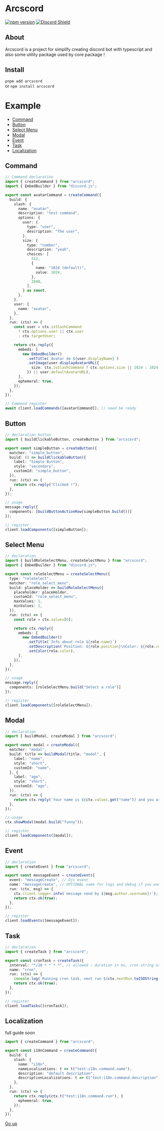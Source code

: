 # Arcscord

[![npm version](https://badge.fury.io/js/arcscord.svg)](https://www.npmjs.com/package/arcscord)
[![Discord Shield](https://discord.com/api/guilds/1012097557532528791/widget.png?style=shield)](https://discord.gg/4geBanVWGR)

## About

Arcscord is a project for simplify creating discord bot with typescript and also some utility package used by core
package !

## Install

`pnpm add arcscord`<br>
or `npm install arcscord`

# Example

- [Command](#command)
- [Button](#button)
- [Select Menu](#select-menu)
- [Modal](#modal)
- [Event](#event)
- [Task](#task)
- [Localization](#localization)

## Command

```ts
// Command declaration
import { createCommand } from "arcscord";
import { EmbedBuilder } from "discord.js";

export const avatarCommand = createCommand({
  build: {
    slash: {
      name: "avatar",
      description: "test command",
      options: {
        user: {
          type: "user",
          description: "The user",
        },
        size: {
          type: "number",
          description: "yeah",
          choices: [
            512,
            {
              name: "1024 (default)",
              value: 1024,
            },
            2048,
          ],
        } as const,
      },
    },
    user: {
      name: "avatar",
    },
  },
  run: (ctx) => {
    const user = ctx.isSlashCommand
      ? ctx.options.user || ctx.user
      : ctx.targetUser;

    return ctx.reply({
      embeds: [
        new EmbedBuilder()
          .setTitle(`Avatar de ${user.displayName}`)
          .setImage(user.displayAvatarURL({
            size: ctx.isSlashCommand ? ctx.options.size || 1024 : 1024,
          }) || user.defaultAvatarURL),
      ],
      ephemeral: true,
    });
  },
});

// Command register
await client.loadCommands([avatarCommand]); // need be ready
```

## Button

```ts
// declaration button
import { buildClickableButton, createButton } from "arcscord";

export const simpleButton = createButton({
  matcher: "simple_button",
  build: () => buildClickableButton({
    label: "Simple Button",
    style: "secondary",
    customId: "simple_button",
  }),
  run: (ctx) => {
    return ctx.reply("Clicked !");
  },
});

// usage
message.reply({
  components: [buildButtonActionRow(simpleButton.build())]
});

// register
client.loadComponents([simpleButton]);
```

## Select Menu

```ts
// declaration
import { buildRoleSelectMenu, createSelectMenu } from "arcscord";
import { EmbedBuilder } from "discord.js";

export const roleSelectMenu = createSelectMenu({
  type: "roleSelect",
  matcher: "role_select_menu",
  build: placeHolder => buildRoleSelectMenu({
    placeholder: placeHolder,
    customId: "role_select_menu",
    maxValues: 1,
    minValues: 1,
  }),
  run: (ctx) => {
    const role = ctx.values[0];

    return ctx.reply({
      embeds: [
        new EmbedBuilder()
          .setTitle(`Info about role ${role.name}`)
          .setDescription(`Position: ${role.position}\nColor: ${role.color}`)
          .setColor(role.color),
      ],
    });
  },
});

// usage
message.reply({
  components: [roleSelectMenu.build("Select a role")]
});

// register
client.loadComponents([roleSelectMenu]);
```

## Modal

```ts
// declaration
import { buildModal, createModal } from "arcscord";

export const modal = createModal({
  matcher: "modal",
  build: title => buildModal(title, "modal", {
    label: "name",
    style: "short",
    customId: "name",
  }, {
    label: "age",
    style: "short",
    customId: "age",
  }),
  run: (ctx) => {
    return ctx.reply(`Your name is ${ctx.values.get("name")} and you are ${ctx.values.get("age")} old !`);
  },
});

// usage
ctx.showModal(modal.build("funny"));

// register
client.loadComponents([modal]);
```

## Event

```ts
// declaration
import { createEvent } from "arcscord";

export const messageEvent = createEvent({
  event: "messageCreate", // Djs event
  name: "messageCreate", // OPTIONAL name for logs and debug if you want custom name
  run: (ctx, msg) => {
    ctx.client.logger.info(`message send by ${msg.author.username}!`);
    return ctx.ok(true);
  },
});

// register
client.loadEvents([messageEvent]);
```

## Task

```ts
// declaration
import { createTask } from "arcscord";

export const cronTask = createTask({
  interval: "*/10 * * * *", // allowed : duration in ms, cron string or array of cron string
  name: "cron",
  run: (ctx) => {
    console.log(`Running cron task, next run ${ctx.nextRun.toISOString()}`);
    return ctx.ok(true);
  },
});

// register
client.loadTasks([cronTask]);
```

## Localization
full guide soon
```ts
import { createCommand } from "arcscord";

export const i18nCommand = createCommand({
  build: {
    slash: {
      name: "i18n",
      nameLocalizations: t => t("test:i18n.command.name"),
      description: "default description",
      descriptionLocalizations: t => t("test:i18n.command.description"),
    },
  },
  run: (ctx) => {
    return ctx.reply(ctx.t("test:i18n.command.run"), {
      ephemeral: true,
    });
  },
});
```

[Go up](#arcscord)
